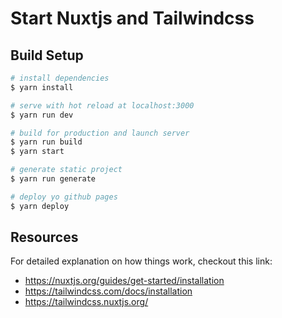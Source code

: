 # Start Nuxtjs and Tailwindcss

## Build Setup

``` bash
# install dependencies
$ yarn install

# serve with hot reload at localhost:3000
$ yarn run dev

# build for production and launch server
$ yarn run build
$ yarn start

# generate static project
$ yarn run generate

# deploy yo github pages
$ yarn deploy
```

## Resources

For detailed explanation on how things work, checkout this link:

- https://nuxtjs.org/guides/get-started/installation
- https://tailwindcss.com/docs/installation
- https://tailwindcss.nuxtjs.org/